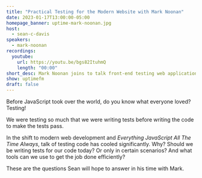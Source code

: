```yaml
---
title: "Practical Testing for the Modern Website with Mark Noonan"
date: 2023-01-17T13:00:00-05:00
homepage_banner: uptime-mark-noonan.jpg
host:
  - sean-c-davis
speakers:
  - mark-noonan
recordings:
  youtube:
    url: https://youtu.be/bgs82ItuhmQ
    length: "00:00"
short_desc: Mark Noonan joins to talk front-end testing web applications and what tools can help developers test efficiently.
show: uptimefm
draft: false
---
```


Before JavaScript took over the world, do you know what everyone loved? Testing!

We were testing so much that we were writing tests before writing the code to make the tests pass.

In the shift to modern web development and _Everything JavaScript All The Time Always_, talk of testing code has cooled significantly. Why? Should we be writing tests for our code today? Or only in certain scenarios? And what tools can we use to get the job done efficiently?

These are the questions Sean will hope to answer in his time with Mark.
